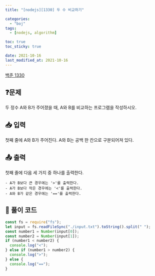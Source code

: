 ```yaml
---
title: "[nodejs][1330] 두 수 비교하기"

categories:
  - "boj"
tags:
  - [nodejs, algorithm]

toc: true
toc_sticky: true

date: 2021-10-16
last_modified_at: 2021-10-16
---
```


[백준 1330](ttps://www.acmicpc.net/problem/1330)

## ❓문제

두 정수 A와 B가 주어졌을 때, A와 B를 비교하는 프로그램을 작성하시오.

## 📥 입력

첫째 줄에 A와 B가 주어진다. A와 B는 공백 한 칸으로 구분되어져 있다.

## 📤 출력

첫째 줄에 다음 세 가지 중 하나를 출력한다.

    - A가 B보다 큰 경우에는 '>'를 출력한다.
    - A가 B보다 작은 경우에는 '<'를 출력한다.
    - A와 B가 같은 경우에는 '=='를 출력한다.

## 📝 풀이 코드

```javascript
const fs = require("fs");
let input = fs.readFileSync("./input.txt").toString().split(" ");
const number1 = Number(input[0]);
const number2 = Number(input[1]);
if (number1 < number2) {
  console.log("<");
} else if (number1 > number2) {
  console.log(">");
} else {
  console.log("==");
}
```
